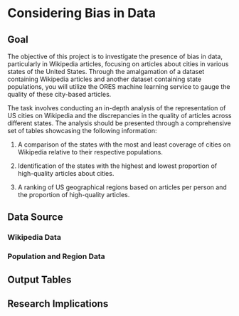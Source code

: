 # Considering Bias in Data

## Goal
The objective of this project is to investigate the presence of bias in data, particularly in Wikipedia articles, focusing on articles about cities in various states of the United States. Through the amalgamation of a dataset containing Wikipedia articles and another dataset containing state populations, you will utilize the ORES machine learning service to gauge the quality of these city-based articles.

The task involves conducting an in-depth analysis of the representation of US cities on Wikipedia and the discrepancies in the quality of articles across different states. The analysis should be presented through a comprehensive set of tables showcasing the following information:

1. A comparison of the states with the most and least coverage of cities on Wikipedia relative to their respective populations.

2. Identification of the states with the highest and lowest proportion of high-quality articles about cities.

3. A ranking of US geographical regions based on articles per person and the proportion of high-quality articles.

## Data Source
### Wikipedia Data

### Population and Region Data

## Output Tables

## Research Implications

